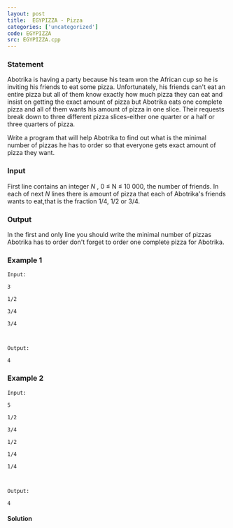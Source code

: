 ```yaml
---
layout: post
title:  EGYPIZZA - Pizza
categories: ['uncategorized']
code: EGYPIZZA
src: EGYPIZZA.cpp
---
```


### **Statement**

Abotrika is having a party because his team won the African cup so he is
inviting his friends to eat some pizza. Unfortunately, his friends can't eat
an entire pizza but all of them know exactly how much pizza they can eat and
insist on getting the exact amount of pizza but Abotrika eats one complete
pizza and all of them wants his amount of pizza in one slice. Their requests
break down to three different pizza slices-either one quarter or a half or
three quarters of pizza.

Write a program that will help Abotrika to find out what is the minimal number
of pizzas he has to order so that everyone gets exact amount of pizza they
want.

### Input

First line contains an integer _N_ , 0 ≤ N ≤ 10 000, the number of friends. In
each of next _N_ lines there is amount of pizza that each of Abotrika's
friends wants to eat,that is the fraction 1/4, 1/2 or 3/4.

### Output

In the first and only line you should write the minimal number of pizzas
Abotrika has to order don't forget to order one complete pizza for Abotrika.

### Example 1

    
    
    Input:
    3
    1/2
    3/4
    3/4
    
    Output:
    4
    

### Example 2

    
    
    Input:
    5
    1/2
    3/4
    1/2
    1/4
    1/4 
    
    Output:
    4
    



#### **Solution**



